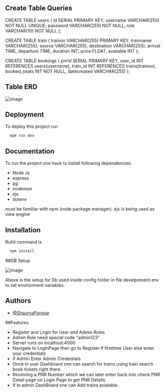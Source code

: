 
## Create Table Queries

CREATE TABLE users (
    id SERIAL PRIMARY KEY,
    username VARCHAR(255) NOT NULL UNIQUE,
    password VARCHAR(255) NOT NULL,
    role VARCHAR(10) NOT NULL
);

CREATE TABLE train (
    trainno VARCHAR(255) PRIMARY KEY,
    trainname VARCHAR(255),
    source VARCHAR(255),
    destination VARCHAR(255),
    arrival TIME,
    departure TIME,
    duration INT,
    price FLOAT,
    available INT
);

CREATE TABLE bookings (
    pnrid SERIAL PRIMARY KEY,
    user_id INT REFERENCES users(username),
    train_id INT REFERENCES trains(trainno),
    booked_seats INT NOT NULL,
    datecreated VARCHAR(255)
);


## Table ERD


![image](https://github.com/ShauryaPanwar/IRCTCAPP/assets/74058434/51095018-9e4b-47a0-a4d5-071dc493507c)


## Deployment

To deploy this project run

```bash
  npm run dev
```


## Documentation

To run the project one have to install following dependencies: 
- Node Js
- express
- pg
- nodemon
- ejs
- dotenv


must be familiar with npm (node package manager).
ejs is being used as view engine

## Installation

Build command is

```bash
  npm install
```
    
    
##DB Setup

![image](https://github.com/ShauryaPanwar/IRCTCAPP/assets/74058434/05387fa3-8e36-43c3-902a-5dddccfbb3ea)



Above is the setup for Db used inside config folder in file develpoment.env to set environment variables.

    
## Authors

- [@ShauryaPanwar](https://github.com/ShauryaPanwar)


##Features 

- Register and Login for User and Admin Roles
- Admin Role need special code "admin123"
- Server runs on localhost:4000
- Navigate to LoginPage then go to Register If firsttime User else enter your credentials
- if Admin Enter Admin Credentials
- Once In user Dashboard one can search for trains using train search book tickets right there.
- Receiving a PNR Number which we can later enter back into check PNR Detail page on Login Page to get PNR Details.
- If In admin DashBoard one can Add trains avialable.




